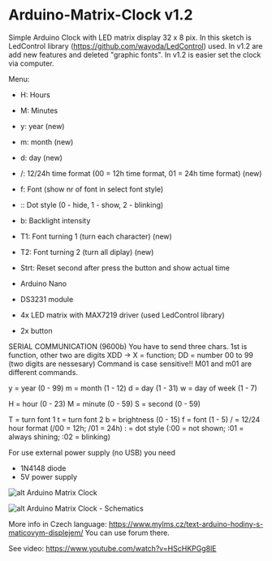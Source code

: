 # Arduino-Matrix-Clock v1.2

Simple Arduino Clock with LED matrix display 32 x 8 pix. In this sketch is LedControl library (https://github.com/wayoda/LedControl) used.
In v1.2 are add new features and deleted "graphic fonts".
In v1.2 is easier set the clock via computer.

Menu:
- H: Hours
- M: Minutes

- y: year (new)
- m: month (new)
- d: day (new)

- /: 12/24h time format (00 = 12h time format, 01 = 24h time format) (new)
- f: Font (show nr of font in select font style)
- :: Dot style (0 - hide, 1 - show, 2 - blinking)
- b: Backlight intensity
- T1: Font turning 1 (turn each character) (new)
- T2: Font turning 2 (turn all diplay) (new)
- Strt: Reset second after press the button and show actual time

- Arduino Nano
- DS3231 module
- 4x LED matrix with MAX7219 driver (used LedControl library)
- 2x button

SERIAL COMMUNICATION (9600b)
You have to send three chars. 1st is function, other two are digits
XDD -> X = function; DD = number 00 to 99 (two digits are nessesary)
Command is case sensitive!! M01 and m01 are different commands.

y = year (0 - 99)
m = month (1 - 12)
d = day (1 - 31)
w = day of week (1 - 7)

H = hour (0 - 23)
M = minute (0 - 59)
S = second (0 - 59)

T = turn font 1
t = turn font 2
b = brightness (0 - 15)
f = font (1 - 5)
/ = 12/24 hour format (/00 = 12h; /01 = 24h)
: = dot style (:00 = not shown; :01 = always shining; :02 = blinking)


For use external power supply (no USB) you need
- 1N4148 diode
- 5V power supply

![alt Arduino Matrix Clock](https://www.mylms.cz/obrazky/elektronika/arduino-matrix-clock-1.jpg)

![alt Arduino Matrix Clock - Schematics](https://www.mylms.cz/obrazky/elektronika/arduino-matrix-clock-9.png)



More info in Czech language: https://www.mylms.cz/text-arduino-hodiny-s-maticovym-displejem/ You can use forum there.

See video: https://www.youtube.com/watch?v=HScHKPGg8lE
